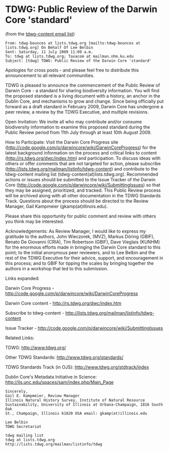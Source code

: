 # TDWG: Public Review of the Darwin Core 'standard'

(from the [tdwg-content email list](http://lists.tdwg.org/pipermail/tdwg-content/2009-July/000436.html))

```
From: tdwg-bounces at lists.tdwg.org [mailto:tdwg-bounces at lists.tdwg.org] On Behalf Of Lee Belbin
Sent: Saturday, 11 July 2009 11:09 a.m.
To: tdwg at lists.tdwg.org; Taxacom at mailman.nhm.ku.edu
Subject: [tdwg] TDWG: Public Review of the Darwin Core 'standard'
```

Apologies for cross posts - and please feel free to distribute this
announcement to all relevant communities.

TDWG is pleased to announce the commencement of the Public Review of Darwin
Core - a standard for sharing biodiversity information. You will find the
proposed standard is a living document with a history, an anchor in the
Dublin Core, and mechanisms to grow and change. Since being officially put
forward as a draft standard in February 2009, Darwin Core has undergone a
peer review, a review by the TDWG Executive, and multiple revisions.

Open Invitation: We invite all who may contribute and/or consume
biodiversity information to examine this proposed standard during the Public
Review period from 11th July through at least 10th August 2009.

How to Participate: Visit the Darwin Core Progress site
(http://code.google.com/p/darwincore/wiki/DarwinCoreProgress) for the latest
background information on the process and critical links to content
(http://rs.tdwg.org/dwc/index.htm) and participation. To discuss ideas with
others or offer comments that are not targeted for action, please subscribe
(http://lists.tdwg.org/mailman/listinfo/tdwg-content) and contribute to the
tdwg-content mailing list (tdwg-content(at)lists.tdwg.org). Recommended
actions or issues should be submitted to the Issue Tracker of the Darwin
Core (http://code.google.com/p/darwincore/wiki/SubmittingIssues) so that
they may be assigned, prioritized, and tracked. This Public Review process
will be archived along with all other documentation in the TDWG Standards
Track. Questions about the process should be directed to the Review
Manager, Gail Kampmeier (gkamp(at)illinois.edu).

Please share this opportunity for public comment and review with others you
think may be interested.

Acknowledgements: As Review Manager, I would like to express my gratitude to
the authors, John Wieczorek, (MVZ), Markus Döring (GBIF), Renato De Giovanni
(CRIA), Tim Robertson (GBIF), Dave Vieglais (KUNHM) for the enormous efforts
made in bringing the Darwin Core standard to this point; to the initial
anonymous peer reviewers, and to Lee Belbin and the rest of the TDWG
Executive for their advice, support, and encouragement in this process; and
to GBIF for tipping the scales by bringing together the authors in a
workshop that led to this submission.

Links expanded:

Darwin Core Progress -
http://code.google.com/p/darwincore/wiki/DarwinCoreProgress

Darwin Core content - http://rs.tdwg.org/dwc/index.htm

Subscribe to tdwg-content -
http://lists.tdwg.org/mailman/listinfo/tdwg-content

Issue Tracker - http://code.google.com/p/darwincore/wiki/SubmittingIssues

Related Links:

TDWG: http://www.tdwg.org/

Other TDWG Standards: http://www.tdwg.org/standards/

TDWG Standards Track (in OJS): http://www.tdwg.org/stdtrack/index

Dublin Core's Metadata Initiative in Science:
http://ils.unc.edu/spaces/sam/index.php/Main_Page

```
Sincerely,
Gail E. Kampmeier, Review Manager
Illinois Natural History Survey, Institute of Natural Resource
Sustainability, University of Illinois at Urbana-Champaign, 1816 South Oak
St., Champaign, Illinois 61820 USA email: gkamp(at)illinois.edu

Lee Belbin
TDWG Secretariat

tdwg mailing list
tdwg at lists.tdwg.org
http://lists.tdwg.org/mailman/listinfo/tdwg
```